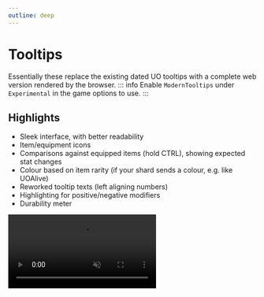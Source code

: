 ```yaml
---
outline: deep
---
```

# Tooltips

Essentially these replace the existing dated UO tooltips with a complete web version rendered by the browser.
::: info
Enable `ModernTooltips` under `Experimental` in the game options to use.
:::
## Highlights

- Sleek interface, with better readability
- Item/equipment icons
- Comparisons against equipped items (hold CTRL), showing expected stat changes
- Colour based on item rarity (if your shard sends a colour, e.g. like UOAlive)
- Reworked tooltip texts (left aligning numbers)
- Highlighting for positive/negative modifiers
- Durability meter

<video src="/features/tooltips/tooltip-features.mp4" autoplay loop muted controls></video>
